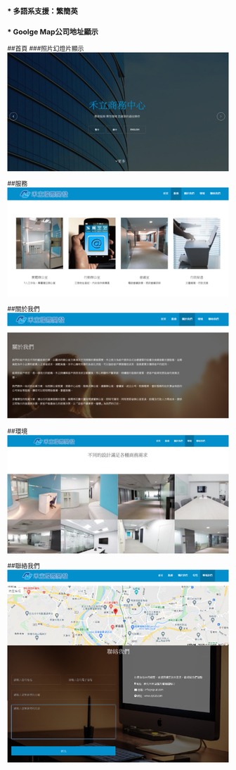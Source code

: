 ### * 多語系支援：繁簡英

### * Goolge Map公司地址顯示

##首頁
###照片幻燈片顯示
![](home.png)

##服務
![](service.png)

##關於我們
![](aboutus.png)

##環境
![](env.png)

##聯絡我們
![](contactus.png)